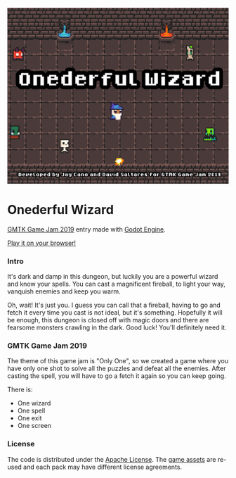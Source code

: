 

![onderful-wizard](img/onederfulwizard_cover.png)

# Onederful Wizard

[GMTK Game Jam 2019](https://itch.io/jam/gmtk-2019) entry made with
[Godot Engine](https://godotengine.org/).

[Play it on your browser!](https://david-saltares.itch.io/onederfulwizard)

### Intro

It's dark and damp in this dungeon, but luckily you are a powerful wizard and know your spells.
You can cast a magnificent fireball, to light your way, vanquish enemies and keep you warm.

Oh, wait! It's just you. I guess you can call that a fireball, having to go and fetch it every
time you cast is not ideal, but it's something. Hopefully it will be enough, this dungeon is
closed off with magic doors and there are fearsome monsters crawling in the dark. Good luck!
You'll definitely need it.


### GMTK Game Jam 2019

The theme of this game jam is "Only One", so we created a game where you have only one shot
to solve all the puzzles and defeat all the enemies. After casting the spell, you will have
to go a fetch it again so you can keep going.

There is:

* One wizard
* One spell
* One exit
* One screen

### License

The code is distributed under the [Apache License](./LICENSE). The [game assets](./assets_used.md)
are re-used and each pack may have different license agreements.
